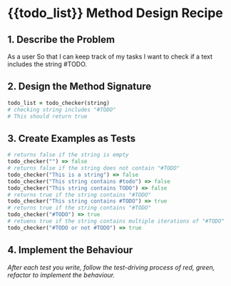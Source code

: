 # {{todo_list}} Method Design Recipe

## 1. Describe the Problem

As a user
So that I can keep track of my tasks
I want to check if a text includes the string #TODO.

## 2. Design the Method Signature

```ruby
todo_list = todo_checker(string)
# checking string includes "#TODO"
# This should return true
```

## 3. Create Examples as Tests

```ruby
# returns false if the string is empty
todo_checker("") => false
# returns false if the string does not contain "#TODO"
todo_checker("This is a string") => false
todo_checker("This string contains #todo") => false
todo_checker("This string contains TODO") => false
# returns true if the string contains "#TODO"
todo_checker("This string contains #TODO") => true
# returns true if the string contains "#TODO"
todo_checker("#TODO") => true
# retuens true if the string contains multiple iterations of "#TODO"
todo_checker("#TODO or not #TODO") => true
```

## 4. Implement the Behaviour

_After each test you write, follow the test-driving process of red, green, refactor to implement the behaviour._